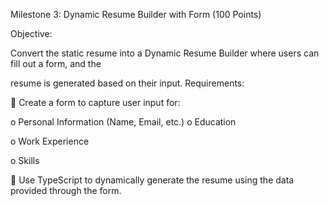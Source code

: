 Milestone 3: Dynamic Resume Builder with Form (100 Points) 

Objective: 

Convert the static resume into a Dynamic Resume Builder where users can fill out a form, and the 

resume is generated based on their input. 
Requirements: 


 Create a form to capture user input for: 

o Personal Information (Name, Email, etc.) 
o Education 

o Work Experience 

o Skills 

 Use TypeScript to dynamically generate the resume using the data provided through the 
form. 
